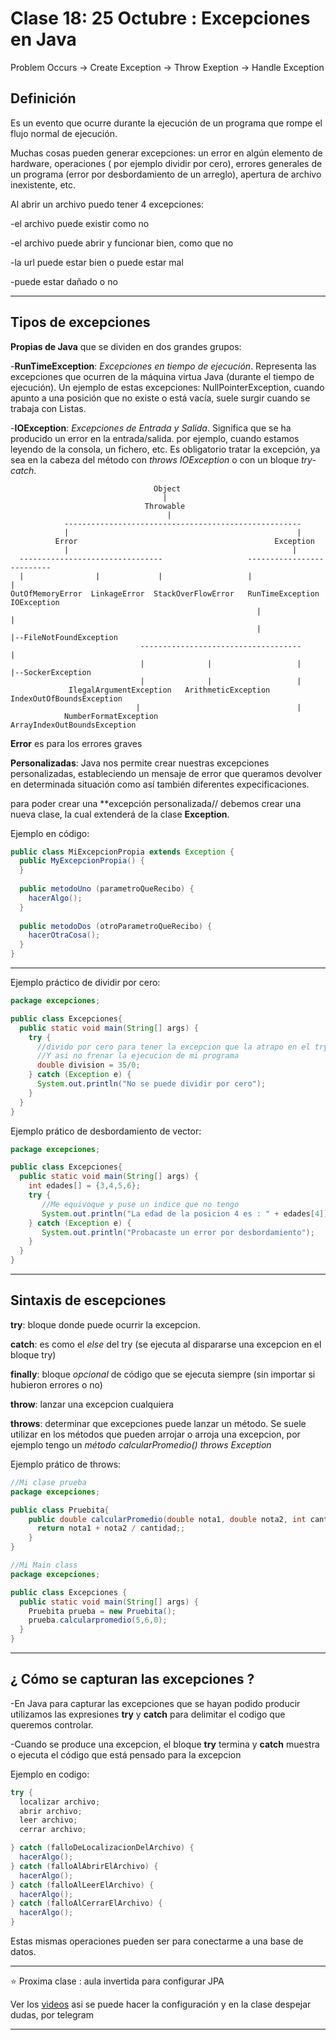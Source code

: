 # Clase 18: 25 Octubre : Excepciones en Java

Problem Occurs -> Create Exception -> Throw Exeption -> Handle Exception


## Definición

Es un evento que ocurre durante la ejecución de un programa que rompe el flujo normal de ejecución.

Muchas cosas pueden generar excepciones: un error en algún elemento de hardware, operaciones ( por ejemplo dividir por cero), errores generales de un programa (error por desbordamiento de un arreglo), apertura de archivo inexistente, etc.

Al abrir un archivo puedo tener 4 excepciones:


-el archivo puede existir como no

-el archivo puede abrir y funcionar bien, como que no

-la  url puede estar bien o puede estar mal

-puede estar dañado o no

---

## Tipos de excepciones

**Propias de Java** que se dividen en dos grandes grupos:

-**RunTimeException**:  *Excepciones en tiempo de ejecución*. Representa las excepciones que ocurren de la máquina virtua Java (durante el tiempo de ejecución). Un ejemplo de estas excepciones: NullPointerException, cuando apunto a una posición que no existe o está vacía, suele surgir cuando se trabaja con Listas.

-**IOException**: *Excepciones de Entrada y Salida*. Significa que se ha producido un error en la entrada/salida. por ejemplo, cuando estamos leyendo de la consola, un fichero, etc. Es obligatorio tratar la excepción, ya sea en la cabeza del método con *throws IOException* o con un bloque *try-catch*.

```
                                Object
                                  |
                              Throwable
                                   |
            -----------------------------------------------------
            |                                                   |
          Error                                            Exception
            |                                                  |
  --------------------------------                   --------------------------
  |                |             |                   |                         |
OutOfMemoryError  LinkageError  StackOverFlowError   RunTimeException      IOException
                                                       |                    |
                                                       |                    |--FileNotFoundException
                             ------------------------------------           |
                             |              |                   |           |--SockerException
                             |              |                   |
             IlegalArgumentException   ArithmeticException   IndexOutOfBoundsException  
                            |                                   |
            NumberFormatException                ArrayIndexOutBoundsException
```

**Error** es para los errores graves

**Personalizadas**: Java nos permite crear nuestras excepciones personalizadas, estableciendo un mensaje de error que queramos devolver en determinada situación como así también diferentes expecificaciones. 

para poder crear una **excepción personalizada// debemos crear una nueva clase, la cual extenderá de la clase **Exception**.


Ejemplo en código:

```JAVA
public class MiExcepcionPropia extends Exception {
  public MyExcepcionPropia() {
  }
  
  public metodoUno (parametroQueRecibo) {
    hacerAlgo();
  }
  
  public metodoDos (otroParametroQueRecibo) {
    hacerOtraCosa();
  }
}
```

---

Ejemplo práctico de dividir por cero:

```JAVA
package excepciones;

public class Excepciones{
  public static void main(String[] args) {
    try {
      //divido por cero para tener la excepcion que la atrapo en el try-catch
      //Y asi no frenar la ejecucion de mi programa
      double division = 35/0; 
    } catch (Exception e) {
      System.out.println("No se puede dividir por cero");
    }
  }
}
```

Ejemplo prático de desbordamiento de vector:

```JAVA
package excepciones;

public class Excepciones{
  public static void main(String[] args) {
    int edades[] = {3,4,5,6};
    try {
       //Me equivoque y puse un indice que no tengo
       System.out.println("La edad de la posicion 4 es : " + edades[4]); 
    } catch (Exception e) {
       System.out.println("Probacaste un error por desbordamiento"); 
    }
  }
}
```

---

## Sintaxis de escepciones

**try**: bloque donde puede ocurrir la excepcion.

**catch**: es como el *else* del try (se ejecuta al dispararse una excepcion en el bloque try)

**finally**: bloque *opcional* de código que se ejecuta siempre (sin importar si hubieron errores o no)

**throw**: lanzar una excepcion cualquiera

**throws**: determinar que excepciones puede lanzar un método. Se suele utilizar en los métodos que pueden arrojar o arroja una excepcion, por ejemplo tengo un *método calcularPromedio() throws Exception*

Ejemplo prático de throws:

```JAVA
//Mi clase prueba
package excepciones;

public class Pruebita{
    public double calcularPromedio(double nota1, double nota2, int cantidad;) throws() ArithmeticException{
      return nota1 + nota2 / cantidad;;
    }
}

//Mi Main class
package excepciones;

public class Excepciones {
  public static void main(String[] args) {
    Pruebita prueba = new Pruebita();
    prueba.calcularpromedio(5,6,0);
  }
}
```

---

## ¿ Cómo se capturan las excepciones ?

-En Java para capturar las excepciones que se hayan podido producir utilizamos las expresiones **try** y **catch** para delimitar el codigo que queremos controlar.

-Cuando se produce una excepcion, el bloque **try** termina y **catch** muestra o ejecuta el código que está pensado para la excepcion

Ejemplo en codigo:

```JAVA
try {
  localizar archivo;
  abrir archivo;
  leer archivo;
  cerrar archivo;

} catch (falloDeLocalizacionDelArchivo) {
  hacerAlgo();
} catch (falloAlAbrirElArchivo) {
  hacerAlgo();
} catch (falloAlLeerElArchivo) {
  hacerAlgo();
} catch (falloAlCerrarElArchivo) {
  hacerAlgo();
}

```

Estas mismas operaciones pueden ser para conectarme a una base de datos.

---

:star: Proxima clase : aula invertida para configurar JPA

Ver los [videos](https://www.youtube.com/playlist?list=PLQxX2eiEaqbx-JlkcrMlq9zIPxTA82kzk) asi se puede hacer la configuración y en la clase despejar dudas, por telegram

---
